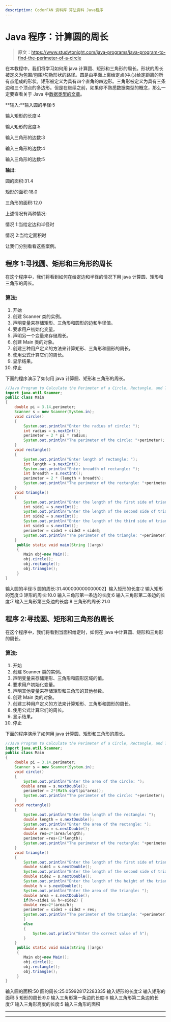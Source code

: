 ```yaml
---
description: CoderFAN 资料库 算法资料 Java程序
---
```


# Java 程序：计算圆的周长

> 原文：<https://www.studytonight.com/java-programs/java-program-to-find-the-perimeter-of-a-circle>

在本教程中，我们将学习如何用 java 计算圆、矩形和三角形的周长。形状的周长被定义为包围/包围/勾勒形状的路径。圆是由平面上离给定点(中心)给定距离的所有点组成的形状。矩形被定义为具有四个直角的四边形。三角形被定义为具有三条边和三个顶点的多边形。但是在继续之前，如果你不熟悉数据类型的概念，那么一定要查看关于 Java 中[数据类型的文章](https://www.studytonight.com/java/datatypes-and-identifier.php)。

**输入:**输入圆的半径:5

输入矩形的长度:4

输入矩形的宽度:5

输入三角形的边数:3

输入三角形的边数:4

输入三角形的边数:5

**输出:**

圆的面积:31.4

矩形的面积:18.0

三角形的面积:12.0

上述情况有两种情况:

情况 1:当给定边和半径时

情况 2:当给定面积时

让我们分别看看这些案例。

## 程序 1:寻找圆、矩形和三角形的周长

在这个程序中，我们将看到如何在给定边和半径的情况下用 java 计算圆、矩形和三角形的周长。

### 算法:

1.  开始
2.  创建 Scanner 类的实例。
3.  声明变量来存储矩形、三角形和圆形的边和半径值。
4.  要求用户初始化变量。
5.  声明另一个变量来存储周长。
6.  创建 Main 类的对象。
7.  创建三种用户定义的方法来计算矩形、三角形和圆形的周长。
8.  使用公式计算它们的周长。
9.  显示结果。
10.  停止

下面的程序演示了如何用 java 计算圆、矩形和三角形的周长。

```java
//Java Program to Calculate the Perimeter of a Circle, Rectangle, and Triangle
import java.util.Scanner;
public class Main
{
    double pi = 3.14,perimeter;
    Scanner s = new Scanner(System.in);
    void circle()
    {
        System.out.println("Enter the radius of circle: ");
        int radius = s.nextInt();
        perimeter = 2 * pi * radius;
        System.out.println("The perimeter of the circle: "+perimeter);
    } 
    void rectangle()
    {
        System.out.println("Enter length of rectangle: ");
        int length = s.nextInt();
        System.out.println("Enter breadth of rectangle: ");
        int breadth = s.nextInt();
        perimeter = 2 * (length + breadth);
        System.out.println("The perimeter of the rectangle: "+perimeter);
    }
    void triangle()
    {
        System.out.println("Enter the length of the first side of triangle: ");
        int side1 = s.nextInt();
        System.out.println("Enter the length of the second side of triangle: ");
        int side2 = s.nextInt();
        System.out.println("Enter the length of the third side of triangle: ");
        int side3 = s.nextInt();
        perimeter = side1 + side2 + side3;
        System.out.println("The perimeter of the triangle: "+perimeter);
    }
     public static void main(String []args)
     {
        Main obj=new Main();
        obj.circle();
        obj.rectangle();
        obj.triangle();
     }
}
```

输入圆的半径:5
圆的周长:31.400000000000002】输入矩形的长度:2
输入矩形的宽度:3
矩形的周长:10.0
输入三角形第一条边的长度:6
输入三角形第二条边的长度:7
输入三角形第三条边的长度:8
三角形的周长:21.0

## 程序 2:寻找圆、矩形和三角形的周长

在这个程序中，我们将看到当面积给定时，如何在 java 中计算圆、矩形和三角形的周长。

### 算法:

1.  开始
2.  创建 Scanner 类的实例。
3.  声明变量来存储矩形、三角形和圆形区域的值。
4.  要求用户初始化变量。
5.  声明其他变量来存储矩形和三角形的其他参数。
6.  创建 Main 类的对象。
7.  创建三种用户定义的方法来计算矩形、三角形和圆形的周长。
8.  使用公式计算它们的周长。
9.  显示结果。
10.  停止

下面的程序演示了如何用 java 计算圆、矩形和三角形的周长。

```java
//Java Program to Calculate the Perimeter of a Circle, Rectangle, and Triangle
import java.util.Scanner;
public class Main
{
    double pi = 3.14,perimeter;
    Scanner s = new Scanner(System.in);
    void circle()
    {
        System.out.println("Enter the area of the circle: ");
       double area = s.nextDouble();
        perimeter = 2*(Math.sqrt(pi*area));
        System.out.println("The perimeter of the circle: "+perimeter);
    } 
    void rectangle()
    {
        System.out.println("Enter the length of the rectangle: ");
        double length = s.nextDouble();
        System.out.println("Enter the area of the rectangle: ");
        double area = s.nextDouble();
        double res=2*(area/length);
        perimeter =res+(2*length);
        System.out.println("The perimeter of the rectangle: "+perimeter);
    }
    void triangle()
    {
        System.out.println("Enter the length of the first side of triangle: ");
        double side1 = s.nextDouble();
        System.out.println("Enter the length of the second side of triangle: ");
        double side2 = s.nextDouble();
        System.out.println("Enter the length of the height of the triangle: ");
        double h = s.nextDouble();
        System.out.println("Enter the area of the triangle: ");
        double area = s.nextDouble();
        if(h<=side1 && h<=side2) {
        double res=2*(area/h);
        perimeter = side1 + side2 + res;
        System.out.println("The perimeter of the triangle: "+perimeter);
        }
        else
        {
            System.out.println("Enter the correct value of h");
        }
    }
     public static void main(String []args)
     {
        Main obj=new Main();
        obj.circle();
        obj.rectangle();
        obj.triangle();
     }
}
```

输入圆的面积:50
圆的周长:25.059928172283335
输入矩形的长度:2
输入矩形的面积:5
矩形的周长:9.0
输入三角形第一条边的长度:6
输入三角形第二条边的长度:7
输入三角形高度的长度:5
输入三角形的面积

* * *

* * *